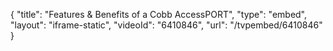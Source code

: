 {
    "title": "Features & Benefits of a Cobb AccessPORT",
    "type": "embed",
    "layout": "iframe-static",
    "videoId": "6410846",
    "url": "\/tvpembed\/6410846"
}